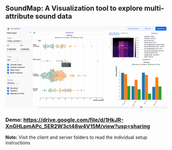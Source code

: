 ## SoundMap: A Visualization tool to explore multi-attribute sound data

![App Interface](./soundmap.png)

### Demo: https://drive.google.com/file/d/1HkJR-XnGHLpmAPc_5ER2W3ct48w4V15M/view?usp=sharing

**Note:** Visit the client and server folders to read the individual setup instructions